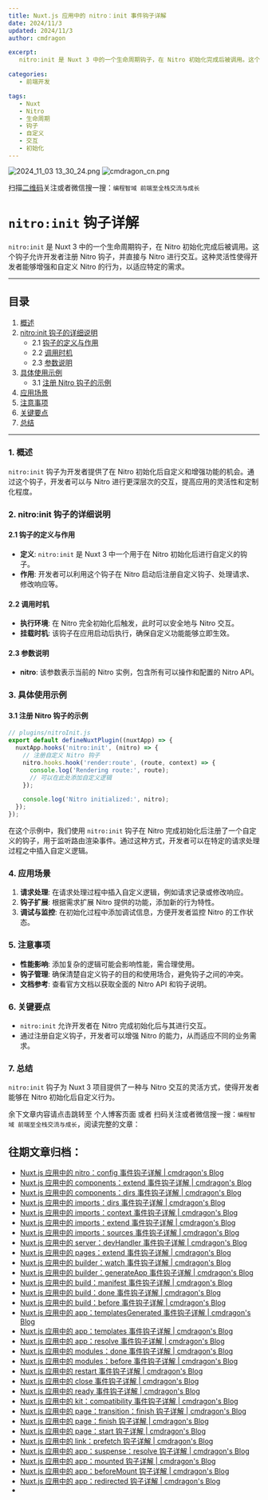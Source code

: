 ```yaml
---
title: Nuxt.js 应用中的 nitro：init 事件钩子详解
date: 2024/11/3
updated: 2024/11/3
author: cmdragon

excerpt:
   nitro:init 是 Nuxt 3 中的一个生命周期钩子，在 Nitro 初始化完成后被调用。这个钩子允许开发者注册 Nitro 钩子，并直接与 Nitro 进行交互。这种灵活性使得开发者能够增强和自定义 Nitro 的行为，以适应特定的需求。

categories:
   - 前端开发

tags:
   - Nuxt
   - Nitro
   - 生命周期
   - 钩子
   - 自定义
   - 交互
   - 初始化
---
```


<img src="https://static.cmdragon.cn/blog/images/2024_11_03 13_30_24.png@blog" title="2024_11_03 13_30_24.png" alt="2024_11_03 13_30_24.png"/>

<img src="https://static.cmdragon.cn/blog/images/cmdragon_cn.png" title="cmdragon_cn.png" alt="cmdragon_cn.png"/>


扫描[二维码](https://static.cmdragon.cn/blog/images/cmdragon_cn.png)关注或者微信搜一搜：`编程智域 前端至全栈交流与成长`

# `nitro:init` 钩子详解

`nitro:init` 是 Nuxt 3 中的一个生命周期钩子，在 Nitro 初始化完成后被调用。这个钩子允许开发者注册 Nitro 钩子，并直接与 Nitro 进行交互。这种灵活性使得开发者能够增强和自定义 Nitro 的行为，以适应特定的需求。

---

## 目录

1. [概述](#1-概述)
2. [nitro:init 钩子的详细说明](#2-nitroinit-钩子的详细说明)
   - 2.1 [钩子的定义与作用](#21-钩子的定义与作用)
   - 2.2 [调用时机](#22-调用时机)
   - 2.3 [参数说明](#23-参数说明)
3. [具体使用示例](#3-具体使用示例)
   - 3.1 [注册 Nitro 钩子的示例](#31-注册-nitro-钩子的示例)
4. [应用场景](#4-应用场景)
5. [注意事项](#5-注意事项)
6. [关键要点](#6-关键要点)
7. [总结](#7-总结)

---

### 1. 概述

`nitro:init` 钩子为开发者提供了在 Nitro 初始化后自定义和增强功能的机会。通过这个钩子，开发者可以与 Nitro 进行更深层次的交互，提高应用的灵活性和定制化程度。

### 2. nitro:init 钩子的详细说明

#### 2.1 钩子的定义与作用

- **定义**: `nitro:init` 是 Nuxt 3 中一个用于在 Nitro 初始化后进行自定义的钩子。
- **作用**: 开发者可以利用这个钩子在 Nitro 启动后注册自定义钩子、处理请求、修改响应等。

#### 2.2 调用时机

- **执行环境**: 在 Nitro 完全初始化后触发，此时可以安全地与 Nitro 交互。
- **挂载时机**: 该钩子在应用启动后执行，确保自定义功能能够立即生效。

#### 2.3 参数说明

- **nitro**: 该参数表示当前的 Nitro 实例，包含所有可以操作和配置的 Nitro API。

### 3. 具体使用示例

#### 3.1 注册 Nitro 钩子的示例

```javascript
// plugins/nitroInit.js
export default defineNuxtPlugin((nuxtApp) => {
  nuxtApp.hooks('nitro:init', (nitro) => {
    // 注册自定义 Nitro 钩子
    nitro.hooks.hook('render:route', (route, context) => {
      console.log('Rendering route:', route);
      // 可以在此处添加自定义逻辑
    });

    console.log('Nitro initialized:', nitro);
  });
});
```

在这个示例中，我们使用 `nitro:init` 钩子在 Nitro 完成初始化后注册了一个自定义的钩子，用于监听路由渲染事件。通过这种方式，开发者可以在特定的请求处理过程之中插入自定义逻辑。

### 4. 应用场景

1. **请求处理**: 在请求处理过程中插入自定义逻辑，例如请求记录或修改响应。
2. **钩子扩展**: 根据需求扩展 Nitro 提供的功能，添加新的行为特性。
3. **调试与监控**: 在初始化过程中添加调试信息，方便开发者监控 Nitro 的工作状态。

### 5. 注意事项

- **性能影响**: 添加复杂的逻辑可能会影响性能，需合理使用。
- **钩子管理**: 确保清楚自定义钩子的目的和使用场合，避免钩子之间的冲突。
- **文档参考**: 查看官方文档以获取全面的 Nitro API 和钩子说明。

### 6. 关键要点

- `nitro:init` 允许开发者在 Nitro 完成初始化后与其进行交互。
- 通过注册自定义钩子，开发者可以增强 Nitro 的能力，从而适应不同的业务需求。

### 7. 总结

`nitro:init` 钩子为 Nuxt 3 项目提供了一种与 Nitro 交互的灵活方式，使得开发者能够在 Nitro 初始化后自定义行为。

余下文章内容请点击跳转至 个人博客页面 或者 扫码关注或者微信搜一搜：`编程智域 前端至全栈交流与成长`，阅读完整的文章：

## 往期文章归档：

- [Nuxt.js 应用中的 nitro：config 事件钩子详解 | cmdragon's Blog](https://blog.cmdragon.cn/posts/61ef115005d4/)
- [Nuxt.js 应用中的 components：extend 事件钩子详解 | cmdragon's Blog](https://blog.cmdragon.cn/posts/f1df4f41c9a9/)
- [Nuxt.js 应用中的 components：dirs 事件钩子详解 | cmdragon's Blog](https://blog.cmdragon.cn/posts/0f896139298c/)
- [Nuxt.js 应用中的 imports：dirs 事件钩子详解 | cmdragon's Blog](https://blog.cmdragon.cn/posts/ddb970c3c508/)
- [Nuxt.js 应用中的 imports：context 事件钩子详解 | cmdragon's Blog](https://blog.cmdragon.cn/posts/95d21c3b16f6/)
- [Nuxt.js 应用中的 imports：extend 事件钩子详解 | cmdragon's Blog](https://blog.cmdragon.cn/posts/002d9daf4c46/)
- [Nuxt.js 应用中的 imports：sources 事件钩子详解 | cmdragon's Blog](https://blog.cmdragon.cn/posts/f4858dcadca1/)
- [Nuxt.js 应用中的 server：devHandler 事件钩子详解 | cmdragon's Blog](https://blog.cmdragon.cn/posts/801ed4ce0612/)
- [Nuxt.js 应用中的 pages：extend 事件钩子详解 | cmdragon's Blog](https://blog.cmdragon.cn/posts/83af28e7c789/)
- [Nuxt.js 应用中的 builder：watch 事件钩子详解 | cmdragon's Blog](https://blog.cmdragon.cn/posts/fa5b7db36d2d/)
- [Nuxt.js 应用中的 builder：generateApp 事件钩子详解 | cmdragon's Blog](https://blog.cmdragon.cn/posts/adc96aee3b3c/)
- [Nuxt.js 应用中的 build：manifest 事件钩子详解 | cmdragon's Blog](https://blog.cmdragon.cn/posts/523de9001247/)
- [Nuxt.js 应用中的 build：done 事件钩子详解 | cmdragon's Blog](https://blog.cmdragon.cn/posts/41dece9c782c/)
- [Nuxt.js 应用中的 build：before 事件钩子详解 | cmdragon's Blog](https://blog.cmdragon.cn/posts/eb2bd3bbfab8/)
- [Nuxt.js 应用中的 app：templatesGenerated 事件钩子详解 | cmdragon's Blog](https://blog.cmdragon.cn/posts/b76b5d553a8b/)
- [Nuxt.js 应用中的 app：templates 事件钩子详解 | cmdragon's Blog](https://blog.cmdragon.cn/posts/ace6c53275c4/)
- [Nuxt.js 应用中的 app：resolve 事件钩子详解 | cmdragon's Blog](https://blog.cmdragon.cn/posts/9ea12f07cc2a/)
- [Nuxt.js 应用中的 modules：done 事件钩子详解 | cmdragon's Blog](https://blog.cmdragon.cn/posts/397fbad66fab/)
- [Nuxt.js 应用中的 modules：before 事件钩子详解 | cmdragon's Blog](https://blog.cmdragon.cn/posts/5b5669bca701/)
- [Nuxt.js 应用中的 restart 事件钩子详解 | cmdragon's Blog](https://blog.cmdragon.cn/posts/25888bf37a0f/)
- [Nuxt.js 应用中的 close 事件钩子详解 | cmdragon's Blog](https://blog.cmdragon.cn/posts/ec1665a791a5/)
- [Nuxt.js 应用中的 ready 事件钩子详解 | cmdragon's Blog](https://blog.cmdragon.cn/posts/37d771762c8f/)
- [Nuxt.js 应用中的 kit：compatibility 事件钩子详解 | cmdragon's Blog](https://blog.cmdragon.cn/posts/52224e8e71ec/)
- [Nuxt.js 应用中的 page：transition：finish 钩子详解 | cmdragon's Blog](https://blog.cmdragon.cn/posts/80acaed2b809/)
- [Nuxt.js 应用中的 page：finish 钩子详解 | cmdragon's Blog](https://blog.cmdragon.cn/posts/2e422732f13a/)
- [Nuxt.js 应用中的 page：start 钩子详解 | cmdragon's Blog](https://blog.cmdragon.cn/posts/9876204f1a7b/)
- [Nuxt.js 应用中的 link：prefetch 钩子详解 | cmdragon's Blog](https://blog.cmdragon.cn/posts/3821d8f8b93e/)
- [Nuxt.js 应用中的 app：suspense：resolve 钩子详解 | cmdragon's Blog](https://blog.cmdragon.cn/posts/aca9f9d7692b/)
- [Nuxt.js 应用中的 app：mounted 钩子详解 | cmdragon's Blog](https://blog.cmdragon.cn/posts/a07f12bddf8c/)
- [Nuxt.js 应用中的 app：beforeMount 钩子详解 | cmdragon's Blog](https://blog.cmdragon.cn/posts/bbdca1e3d9a5/)
- [Nuxt.js 应用中的 app：redirected 钩子详解 | cmdragon's Blog](https://blog.cmdragon.cn/posts/c83b294c7a07/)
-

